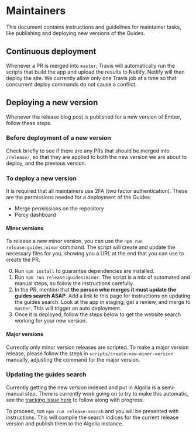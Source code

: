 # Maintainers

This document contains instructions and guidelines for maintainer tasks, like publishing and deploying new versions of the Guides.

## Continuous deployment

Whenever a PR is merged into `master`, Travis will automatically run the scripts that build the app and upload the results to Netlify. Netlify will then deploy the site. We currently allow only one Travis job at a time so that concurrent deploy commands do not cause a conflict.

## Deploying a new version

Whenever the release blog post is published for a new version of Ember, follow these steps.

### Before deployment of a new version

Check briefly to see if there are any PRs that should be merged into `/release/`, so that they are applied to both the new version we are about to deploy, and the previous version.

### To deploy a new version

It is required that all maintainers use 2FA (two factor authentication). These are the permissions needed for a deployment of the Guides:

- Merge permissions on the repository
- Percy dashboard

#### Minor versions

To release a new minor version, you can use the `npm run release:guides:minor` command.
The script will create and update the necessary files for you, showing you a URL at the end that you can use to create the PR.

0. Run `npm install` to guarantee dependencies are installed.
1. Run `npm run release:guides:minor`. The script is a mix of automated and manual steps, so follow the instructions carefully.
2. In the PR, mention that **the person who merges it must update the guides search ASAP**. Add a link to this page for instructions on updating the guides search. Look at the app in staging, get a review, and merge to `master`. This will trigger an auto deployment.
3. Once it is deployed, follow the steps below to get the website search working for your new version.

#### Major versions

Currently only minor version releases are scripted.
To make a major version release, please follow the steps in `scripts/create-new-minor-version` manually, adjusting the command for the major version.

### Updating the guides search

Currently getting the new version indexed and put in Algolia is a semi-manual step. There is currently work going on to try to make this automatic, see the [tracking issue here](https://github.com/ember-learn/guides-source/issues/487) to follow along with progress.

To proceed, run `npm run release:search` and you will be presented with instructions.
This will compile the search indices for the current release version and publish them to the Algolia instance.

